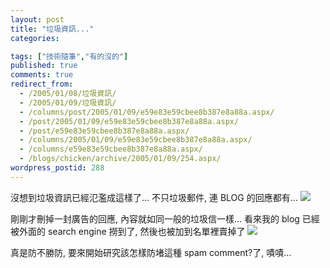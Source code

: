```yaml
---
layout: post
title: "垃圾資訊..."
categories:

tags: ["技術隨筆","有的沒的"]
published: true
comments: true
redirect_from:
  - /2005/01/08/垃圾資訊/
  - /2005/01/09/垃圾資訊/
  - /columns/post/2005/01/09/e59e83e59cbee8b387e8a88a.aspx/
  - /post/2005/01/09/e59e83e59cbee8b387e8a88a.aspx/
  - /post/e59e83e59cbee8b387e8a88a.aspx/
  - /columns/2005/01/09/e59e83e59cbee8b387e8a88a.aspx/
  - /columns/e59e83e59cbee8b387e8a88a.aspx/
  - /blogs/chicken/archive/2005/01/09/254.aspx/
wordpress_postid: 288
---
```


沒想到垃圾資訊已經氾濫成這樣了... 不只垃圾郵件, 連 BLOG 的回應都有... ![](/Emoticons/angry_smile.gif)

剛剛才刪掉一封廣告的回應, 內容就如同一般的垃圾信一樣... 看來我的 blog 已經被外面的 search engine 撈到了, 然後也被加到名單裡賣掉了 ![](/Emoticons/cry_smile.gif)

真是防不勝防, 要來開始研究該怎樣防堵這種 spam comment?了, 嘖嘖...

